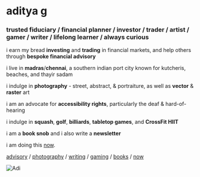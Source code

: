 # aditya g
### trusted fiduciary / financial planner / investor / trader / artist / gamer / writer / lifelong learner / always curious

i earn my bread <b>investing</b> and <b>trading</b> in financial markets, and help others through <b>bespoke financial advisory</b>  

i live in <b>madras</b>/<b>chennai</b>, a southern indian port city known for kutcheris, beaches, and thayir sadam  

i indulge in <b>photography</b> - street, abstract, & portraiture, as well as <b>vector</b> & <b>raster</b> art  

i am an advocate for <b>accessibility rights</b>, particularly the deaf & hard-of-hearing  

i indulge in <b>squash</b>, <b>golf</b>, <b>billiards</b>, <b>tabletop games</b>, and <b>CrossFit HIIT</b>  

i am a <b>book snob</b> and i also write a <b>newsletter</b>  

i am doing this [now](https://adityagovindaraj.github.io/now.html).

[advisory](https://adityagovindaraj.github.io/advisory/fiduciary.html) / [photography](https://adityag.netlify.app) / [writing](https://buttondown.email/ducksoup) / [gaming](https://steamcommunity.com/profiles/76561197967142591) / [books](https://adityagovindaraj.github.io/books.html) / [now](https://nownownow.com/p/KcA7)

![Adi](https://avatars3.githubusercontent.com/u/13433335?s=400&u=45b2a2e007dd310ba581295892d77dcffc4ba866&v=4)

